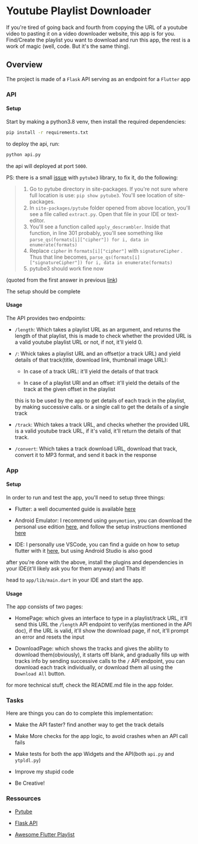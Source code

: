 # Youtube Playlist Downloader

If you're tired of going back and fourth from copying the URL of a youtube video to pasting it on a video downloader website, this app is for you. Find/Create the playlist you 
want to download and run this app, the rest is a work of magic (well, code. But it's the same thing).  

## Overview

The project is made of a `Flask` API serving as an endpoint for a `Flutter` app

### API 

#### Setup

Start by making a python3.8 venv, then install the required dependencies:
```bash
pip install -r requirements.txt
```

to deploy the api, run:
```bash
python api.py
```
the api will deployed at port `5000`.

PS: there is a small [issue](https://stackoverflow.com/questions/61960657/getting-keyerror-url-with-pytube) with `pytube3` library, to fix it, do the following:
> 1. Go to pytube directory in site-packages. If you're not sure where full location is use: `pip show pytube3`. You'll see location of site-packages.
> 2. In `site-packages/pytube` folder opened from above location, you'll see a file called `extract.py`. Open that file in your IDE or text-editor.
> 3. You'll see a function called `apply_descrambler`. Inside that function, in line 301 probably, you'll see something like `parse_qs(formats[i]["cipher"]) for i, data in enumerate(formats)`
> 4. Replace `cipher` in `formats[i]["cipher"]` with `signatureCipher` . Thus that line becomes, `parse_qs(formats[i]["signatureCipher"]) for i, data in enumerate(formats)`
> 5. pytube3 should work fine now

(quoted from the first answer in previous [link](https://stackoverflow.com/questions/61960657/getting-keyerror-url-with-pytube))

The setup should be complete

#### Usage

The API provides two endpoints:
* `/length`: Which takes a playlist URL as an argument, and returns the length of that playlist, this is made to check whether the provided URL is a valid youtube playlist URL or not, if not, it'll yield 0.

* `/`: Whick takes a playlist URL and an offset(or a track URL) and yield details of that track(title, download link, thumbnail image URL):
    * In case of a track URL: it'll yield the details of that track

    * In case of a playlist URl and an offset: it'll yield the details of the track at the given offset in the playlist

    this is to be used by the app to get details of each track in the playlist, by making successive calls. or a single call to get the details of a single track

* `/track`: Which takes a track URL, and checks whether the provided URL is a valid youtube track URL, if it's valid, it'll return the details of that track.

* `/convert`: Which takes a track download URL, download that track, convert it to MP3 format, and send it back in the response

### App

#### Setup

In order to run and test the app, you'll need to setup three things:

* Flutter: a well documented guide is available [here](https://flutter.dev/docs/get-started/install)

* Android Emulator: I recommend using `genymotion`, you can download the personal use edition [here](https://www.genymotion.com/fun-zone/), and follow the setup instructions mentioned [here](https://docs.genymotion.com/desktop/3.1/01_Get_started/012_Installation.html)

* IDE: I personally use VSCode, you can find a guide on how to setup flutter with it [here](https://flutter.dev/docs/development/tools/vs-code), but using Android Studio is also good

after you're done with the above, install the plugins and dependencies in your IDE(it'll likely ask you for them anyway) and Thats it!

head to `app/lib/main.dart` in your IDE and start the app.

#### Usage

The app consists of two pages:

* HomePage: which gives an interface to type in a playlist/track URL, it'll send this URL the `/length` API endpoint to verify(as mentioned in the API doc), if the URL is valid, it'll show the download page, if not, it'll prompt an error and resets the input

* DownloadPage: which shows the tracks and gives the ability to download them(obviously), it starts off blank, and gradually fills up with tracks info by sending successive calls to the `/` API endpoint, you can download each track individually, or download them all using the `Download All` button.

for more technical stuff, check the README.md file in the app folder.

### Tasks
Here are things you can do to complete this implementation:
* Make the API faster? find another way to get the track details

* Make More checks for the app logic, to avoid crashes when an API call fails

* Make tests for both the app Widgets and the API(both `api.py` and `ytpldl.py`)

* Improve my stupid code

* Be Creative!

### Ressources
* [Pytube](https://python-pytube.readthedocs.io/en/latest/)

* [Flask API](https://flask-restful.readthedocs.io/en/latest/)

* [Awesome Flutter Playlist](https://www.youtube.com/watch?v=1ukSR1GRtMU&list=PL4cUxeGkcC9jLYyp2Aoh6hcWuxFDX6PBJ)

